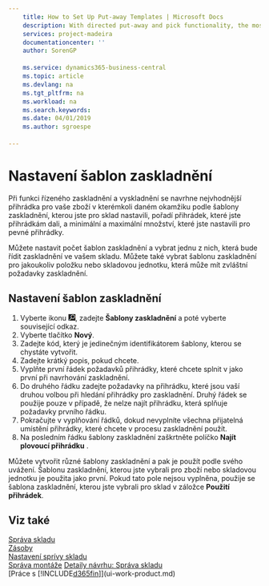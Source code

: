 ```yaml
---
    title: How to Set Up Put-away Templates | Microsoft Docs
    description: With directed put-away and pick functionality, the most appropriate bin for your items at any given time is suggested, according to the put-away template that you have set up for the warehouse, the bin rankings you have given to the bins, and the minimum and maximum quantities that you have set up for fixed bins.
    services: project-madeira
    documentationcenter: ''
    author: SorenGP

    ms.service: dynamics365-business-central
    ms.topic: article
    ms.devlang: na
    ms.tgt_pltfrm: na
    ms.workload: na
    ms.search.keywords:
    ms.date: 04/01/2019
    ms.author: sgroespe

---
```

# Nastavení šablon zaskladnění
Při funkci řízeného zaskladnění a vyskladnění se navrhne nejvhodnější přihrádka pro vaše zboží v kterémkoli daném okamžiku podle šablony zaskladnění, kterou jste pro sklad nastavili, pořadí přihrádek, které jste přihrádkám dali, a minimální a maximální množství, které jste nastavili pro pevné přihrádky.

Můžete nastavit počet šablon zaskladnění a vybrat jednu z nich, která bude řídit zaskladnění ve vašem skladu. Můžete také vybrat šablonu zaskladnění pro jakoukoliv položku nebo skladovou jednotku, která může mít zvláštní požadavky zaskladnění.

## Nastavení šablon zaskladnění
1. Vyberte ikonu ![Žárovky, která otevře funkci Řekněte mi](media/ui-search/search_small.png "Řekněte mi, co chcete dělat"), zadejte **Šablony zaskladnění** a poté vyberte související odkaz.
2. Vyberte tlačítko **Nový**.
3. Zadejte kód, který je jedinečným identifikátorem šablony, kterou se chystáte vytvořit.
4. Zadejte krátký popis, pokud chcete.
5. Vyplňte první řádek požadavků přihrádky, které chcete splnit v jako první při navrhování zaskladnění.
6. Do druhého řádku zadejte požadavky na přihrádku, které jsou vaší druhou volbou při hledání přihrádky pro zaskladnění. Druhý řádek se použije pouze v případě, že nelze najít přihrádku, která splňuje požadavky prvního řádku.
7. Pokračujte v vyplňování řádků, dokud nevyplníte všechna přijatelná umístění přihrádky, které chcete v procesu zaskladnění použít.
8. Na posledním řádku šablony zaskladnění zaškrtněte políčko **Najít plovoucí přihrádku** .

Můžete vytvořit různé šablony zaskladnění a pak je použít podle svého uvážení. Šablonu zaskladnění, kterou jste vybrali pro zboží nebo skladovou jednotku je použita jako první. Pokud tato pole nejsou vyplněna, použije se šablona zaskladnění, kterou jste vybrali pro sklad v záložce **Použití přihrádek**.

## Viz také
[Správa skladu](warehouse-manage-warehouse.md)  
[Zásoby](inventory-manage-inventory.md)  
[Nastavení sprívy skladu](warehouse-setup-warehouse.md)  
[Správa montáže](assembly-assemble-items.md)
[Detaily návrhu: Správa skladu](design-details-warehouse-management.md)  
[Práce s [!INCLUDE[d365fin](includes/d365fin_md.md)]](ui-work-product.md)
